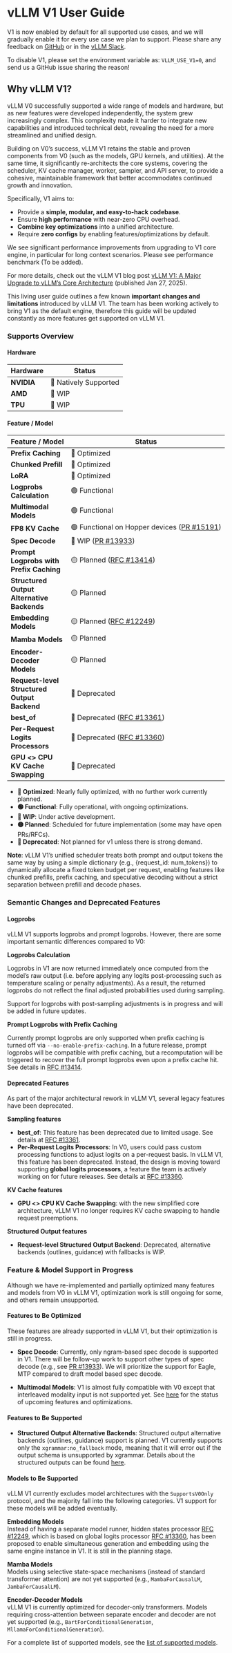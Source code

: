 # vLLM V1 User Guide

V1 is now enabled by default for all supported use cases, and we will gradually enable it for every use case we plan to support. Please share any feedback on [GitHub](https://github.com/vllm-project/vllm) or in the [vLLM Slack](https://inviter.co/vllm-slack).

To disable V1, please set the environment variable as: `VLLM_USE_V1=0`, and send us a GitHub issue sharing the reason!

## Why vLLM V1?

vLLM V0 successfully supported a wide range of models and hardware, but as new features were developed independently, the system grew increasingly complex. This complexity made it harder to integrate new capabilities and introduced technical debt, revealing the need for a more streamlined and unified design.

Building on V0’s success, vLLM V1 retains the stable and proven components from V0
(such as the models, GPU kernels, and utilities). At the same time, it significantly
re-architects the core systems, covering the scheduler, KV cache manager, worker,
sampler, and API server, to provide a cohesive, maintainable framework that better
accommodates continued growth and innovation.

Specifically, V1 aims to:

- Provide a **simple, modular, and easy-to-hack codebase**.
- Ensure **high performance** with near-zero CPU overhead.
- **Combine key optimizations** into a unified architecture.
- Require **zero configs** by enabling features/optimizations by default.

We see significant performance improvements from upgrading to V1 core engine, in
particular for long context scenarios. Please see performance benchmark (To be
added).

For more details, check out the vLLM V1 blog post [vLLM V1: A Major
Upgrade to vLLM’s Core Architecture](https://blog.vllm.ai/2025/01/27/v1-alpha-release.html) (published Jan 27, 2025).

This living user guide outlines a few known **important changes and limitations** introduced by vLLM V1. The team has been working actively to bring V1 as the default engine, therefore this guide will be updated constantly as more features get supported on vLLM V1.

### Supports Overview
#### Hardware

| Hardware | Status                                   |
|----------|------------------------------------------|
| **NVIDIA** | <nobr>🚀 Natively Supported</nobr>         |
| **AMD**    | <nobr>🚧 WIP</nobr>           |
| **TPU**    | <nobr>🚧 WIP</nobr>           |
#### Feature / Model

| Feature / Model | Status |
|-----------------|-----------------------------------------------------------------------------------|
| **Prefix Caching**                    | <nobr>🚀 Optimized</nobr>                                                        |
| **Chunked Prefill**                    | <nobr>🚀 Optimized</nobr>                                                        |
| **LoRA**                                    | <nobr>🚀 Optimized</nobr>                                                         |
| **Logprobs Calculation**                    | <nobr>🟢 Functional</nobr>                                                        |
| **Multimodal Models**                       | <nobr>🟢 Functional</nobr>                                                        |
| **FP8 KV Cache**                            | <nobr>🟢 Functional on Hopper devices ([PR #15191](https://github.com/vllm-project/vllm/pull/15191))</nobr>|
| **Spec Decode**                             | <nobr>🚧 WIP ([PR #13933](https://github.com/vllm-project/vllm/pull/13933))</nobr>|
| **Prompt Logprobs with Prefix Caching**     | <nobr>🟡 Planned ([RFC #13414](https://github.com/vllm-project/vllm/issues/13414))</nobr>|
| **Structured Output Alternative Backends**  | <nobr>🟡 Planned</nobr>                                                           |
| **Embedding Models**                        | <nobr>🟡 Planned ([RFC #12249](https://github.com/vllm-project/vllm/issues/12249))</nobr> |
| **Mamba Models**                            | <nobr>🟡 Planned</nobr>                                                           |
| **Encoder-Decoder Models**                  | <nobr>🟡 Planned</nobr>                                                           |
| **Request-level Structured Output Backend** | <nobr>🔴 Deprecated</nobr>                                                        |
| **best_of**                                 | <nobr>🔴 Deprecated ([RFC #13361](https://github.com/vllm-project/vllm/issues/13361))</nobr>|
| **Per-Request Logits Processors**           | <nobr>🔴 Deprecated ([RFC #13360](https://github.com/vllm-project/vllm/pull/13360))</nobr> |
| **GPU <> CPU KV Cache Swapping**            | <nobr>🔴 Deprecated</nobr>                                                        |

- **🚀 Optimized**: Nearly fully optimized, with no further work currently planned.
- **🟢 Functional**: Fully operational, with ongoing optimizations.  
- **🚧 WIP**: Under active development.  
- **🟡 Planned**: Scheduled for future implementation (some may have open PRs/RFCs).  
- **🔴 Deprecated**: Not planned for v1 unless there is strong demand.

**Note**: vLLM V1’s unified scheduler treats both prompt and output tokens the same
way by using a simple dictionary (e.g., {request_id: num_tokens}) to dynamically
allocate a fixed token budget per request, enabling features like chunked prefills,
prefix caching, and speculative decoding without a strict separation between prefill
and decode phases.

### Semantic Changes and Deprecated Features

#### Logprobs

vLLM V1 supports logprobs and prompt logprobs. However, there are some important semantic
differences compared to V0:

**Logprobs Calculation**

Logprobs in V1 are now returned immediately once computed from the model’s raw output (i.e.
before applying any logits post-processing such as temperature scaling or penalty
adjustments). As a result, the returned logprobs do not reflect the final adjusted
probabilities used during sampling.

Support for logprobs with post-sampling adjustments is in progress and will be added in future updates.

**Prompt Logprobs with Prefix Caching**

Currently prompt logprobs are only supported when prefix caching is turned off via `--no-enable-prefix-caching`. In a future release, prompt logprobs will be compatible with prefix caching, but a recomputation will be triggered to recover the full prompt logprobs even upon a prefix cache hit. See details in [RFC #13414](https://github.com/vllm-project/vllm/issues/13414).

#### Deprecated Features

As part of the major architectural rework in vLLM V1, several legacy features have been deprecated.

**Sampling features**

- **best_of**: This feature has been deprecated due to limited usage. See details at [RFC #13361](https://github.com/vllm-project/vllm/issues/13361).
- **Per-Request Logits Processors**: In V0, users could pass custom
  processing functions to adjust logits on a per-request basis. In vLLM V1, this
  feature has been deprecated. Instead, the design is moving toward supporting **global logits
  processors**, a feature the team is actively working on for future releases. See details at [RFC #13360](https://github.com/vllm-project/vllm/pull/13360).

**KV Cache features**

- **GPU <> CPU KV Cache Swapping**: with the new simplified core architecture, vLLM V1 no longer requires KV cache swapping
to handle request preemptions.

**Structured Output features**

- **Request-level Structured Output Backend**: Deprecated, alternative backends
  (outlines, guidance) with fallbacks is WIP.
### Feature & Model Support in Progress

Although we have re-implemented and partially optimized many features and models from V0 in vLLM V1, optimization work is still ongoing for some, and others remain unsupported.

#### Features to Be Optimized

These features are already supported in vLLM V1, but their optimization is still
in progress.

- **Spec Decode**: Currently, only ngram-based spec decode is supported in V1. There
  will be follow-up work to support other types of spec decode (e.g., see [PR #13933](https://github.com/vllm-project/vllm/pull/13933)). We will prioritize the support for Eagle, MTP compared to draft model based spec decode.

- **Multimodal Models**: V1 is almost fully compatible with V0 except that interleaved modality input is not supported yet.
  See [here](https://github.com/orgs/vllm-project/projects/8) for the status of upcoming features and optimizations.

#### Features to Be Supported

- **Structured Output Alternative Backends**: Structured output alternative backends (outlines, guidance) support is planned. V1 currently
  supports only the `xgrammar:no_fallback` mode, meaning that it will error out if the output schema is unsupported by xgrammar.
  Details about the structured outputs can be found
  [here](https://docs.vllm.ai/en/latest/features/structured_outputs.html).

#### Models to Be Supported

vLLM V1 currently excludes model architectures with the `SupportsV0Only` protocol,
and the majority fall into the following categories. V1 support for these models will be added eventually.

**Embedding Models**  
Instead of having a separate model runner, hidden states processor [RFC #12249](https://github.com/vllm-project/vllm/issues/12249), which is based on global logits processor [RFC #13360](https://github.com/vllm-project/vllm/pull/13360), has been proposed to enable simultaneous generation and embedding using the same engine instance in V1. It is still in the planning stage.

**Mamba Models**  
Models using selective state-space mechanisms (instead of standard transformer attention)
are not yet supported (e.g., `MambaForCausalLM`, `JambaForCausalLM`).

**Encoder-Decoder Models**  
vLLM V1 is currently optimized for decoder-only transformers. Models requiring
  cross-attention between separate encoder and decoder are not yet supported (e.g., `BartForConditionalGeneration`, `MllamaForConditionalGeneration`).

For a complete list of supported models, see the [list of supported models](https://docs.vllm.ai/en/latest/models/supported_models.html).
